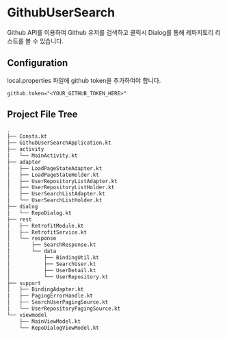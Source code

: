 # GithubUserSearch


Github API를 이용하여 Github 유저를 검색하고 클릭시 Dialog를 통해 레파지토리 리스트를 볼 수 있습니다.

Configuration
---------------------
local.properties 파일에 github token을 추가하여야 합니다.
```properties
github.token="<YOUR_GITHUB_TOKEN_HERE>"
```
Project File Tree
---------------------
```bash
.
├── Consts.kt
├── GithubUserSearchApplication.kt
├── activity
│   └── MainActivity.kt
├── adapter
│   ├── LoadPageStateAdapter.kt
│   ├── LoadPageStateHolder.kt
│   ├── UserRepositoryListAdapter.kt
│   ├── UserRepositoryListHolder.kt
│   ├── UserSearchListAdapter.kt
│   └── UserSearchListHolder.kt
├── dialog
│   └── RepoDialog.kt
├── rest
│   ├── RetrofitModule.kt
│   ├── RetrofitService.kt
│   └── response
│       ├── SearchResponse.kt
│       └── data
│           ├── BindingUtil.kt
│           ├── SearchUser.kt
│           ├── UserDetail.kt
│           └── UserRepository.kt
├── support
│   ├── BindingAdapter.kt
│   ├── PagingErrorHandle.kt
│   ├── SearchUserPagingSource.kt
│   └── UserRepositoryPagingSource.kt
└── viewmodel
    ├── MainViewModel.kt
    └── RepoDialogViewModel.kt

```